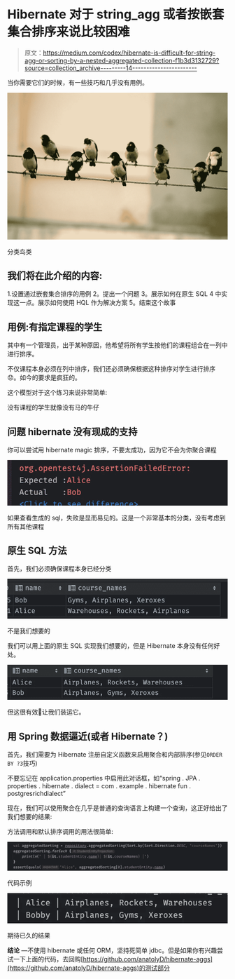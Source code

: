 # Hibernate 对于 string_agg 或者按嵌套集合排序来说比较困难

> 原文：<https://medium.com/codex/hibernate-is-difficult-for-string-agg-or-sorting-by-a-nested-aggregated-collection-f1b3d3132729?source=collection_archive---------14----------------------->

当你需要它们的时候，有一些技巧和几乎没有用例。

![](img/aacbeac5e2289754831df93cf502b817.png)

分类鸟类

## 我们将在此介绍的内容:

1.设置通过嵌套集合排序的用例
2。提出一个问题
3。展示如何在原生 SQL
4 中实现这一点。展示如何使用 HQL 作为解决方案
5。结束这个故事

## 用例:有指定课程的学生

其中有一个管理员，出于某种原因，他希望将所有学生按他们的课程组合在一列中进行排序。

不仅课程本身必须在列中排序，我们还必须确保根据这种排序对学生进行排序😞。如今的要求是疯狂的。

这个模型对于这个练习来说非常简单:

没有课程的学生就像没有马的牛仔

## 问题 hibernate 没有现成的支持

你可以尝试用 hibernate magic 排序，不要太成功，因为它不会为你聚合课程

![](img/62ccffafd1467dd6eccaa6ca79c3c720.png)

如果查看生成的 sql，失败是显而易见的。这是一个非常基本的分类，没有考虑到所有其他课程

## 原生 SQL 方法

首先，我们必须确保课程本身已经分类

![](img/bcbdfbfb3eec86413e8bd2ed97663d14.png)

不是我们想要的

我们可以用上面的原生 SQL 实现我们想要的，但是 Hibernate 本身没有任何好处。

![](img/49505adb332c94ee9f6934b4f6b1cd9b.png)

但这很有效🤔让我们装运它。

## 用 Spring 数据逼近(或者 Hibernate？)

首先，我们需要为 Hibernate 注册自定义函数来启用聚合和内部排序(参见`ORDER BY ?3`技巧)

不要忘记在 application.properties 中启用此对话框，如“spring . JPA . properties . hibernate . dialect = com . example . hibernate fun . postgresrichdialect”

现在，我们可以使用聚合在几乎是普通的查询语言上构建一个查询，这正好给出了我们想要的结果:

方法调用和默认排序调用的用法很简单:

![](img/1861c37f04e0a20459e326df8eb5075f.png)

代码示例

![](img/b6a8ae64ac7029a28d09e7ee5d99a828.png)

期待已久的结果

**结论** —不使用 hibernate 或任何 ORM，坚持死简单 jdbc。但是如果你有兴趣尝试一下上面的代码，去回购[https://github.com/anatolyD/hibernate-aggs](https://github.com/anatolyD/hibernate-aggs)的测试部分